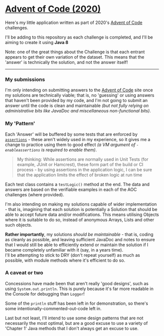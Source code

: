 # [Advent of Code (2020)](https://adventofcode.com/)

Here's my little application written as part of 2020's [Advent of Code](https://adventofcode.com/) challenges.

I'll be adding to this repository as each challenge is completed, and I'll be aiming to create it using **Java 8**

Note: one of the great things about the Challenge is that each entrant appears to get their own variation of the
dataset. This means that the 'answer' is technically the solution, and not the answer itself!

---

### My submissions

I'm only intending on submitting answers to the  [Advent of Code](https://adventofcode.com/) site once my solutions are
technically viable; that is, no 'guessing' or using answers that haven't been provided by my code, and I'm not going to
submit an answer until the code is clean and maintainable _(but not fully relying on administrative bits like JavaDoc
and miscellaneous non-functional bits)_.

### My 'Pattern'

Each 'Answer' will be buffered by some tests that are enforced
by [`assertions`](https://docs.oracle.com/javase/7/docs/technotes/guides/language/assert.html) - these aren't widely
used in my experience, so it gives me a change to practice using them to good effect *(a VM argument
of `-enableassertions` is required to enable them)*.

> My thinking: While assertions are normally used in Unit Tests (for example, JUnit or Hamcrest), these form part of the build or CI process - by using assertions in the application logic, I can be sure that the application limits the effect of broken logic at run time

Each test class contains a `testLogic()` method at the end. The data and answers are based on the verifiable examples in
each of the AOC challenges (where provided).

I'm also intending on making my solutions capable of wider implementation - that is, imagining that each solution is
potentially a Solution that should be able to accept future data and/or modifications. This means utilising Objects
where it is suitable to do so, instead of anonymous Arrays, Lists and other such objects.

**Rather importantly**, my solutions _should be maintainable_ - that is, coding as cleanly as possible, and leaving
sufficient JavaDoc and notes to ensure that I would still be able to efficiently extend or maintain the solution if I
became completely unfamiliar with it (say, in a years time).  
I'll be attempting to stick to DRY (don't repeat yourself) as much as possible, with module methods where it's efficient
to do so.

### A caveat or two

Concessions have made been that aren't really 'good designs', such as using `System.out.println`. This is purely because
it's far more readable in the Console for debugging than `Logger`!

Some of the `println` stuff has been left in for demonstration, so there's some intentionally-commented-out-code left
in.

Last but not least, I'll intend to use some design patterns that are not necessarily the most optimal, but are a good
excuse to use a variety of 'Chapter 1' Java methods that I don't always get an excuse to use.
